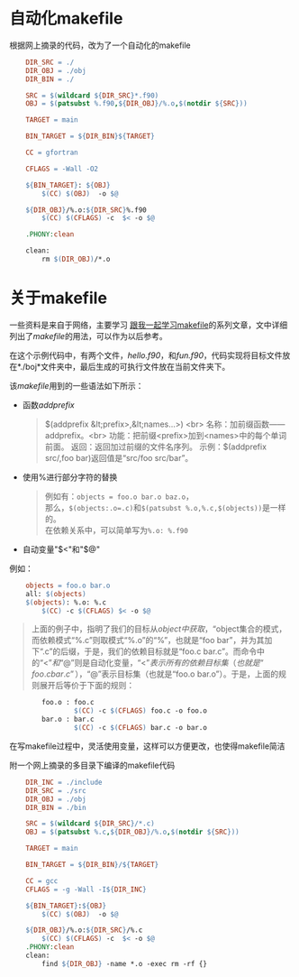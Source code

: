 # 自动化makefile

根据网上摘录的代码，改为了一个自动化的makefile

```makefile
	DIR_SRC = ./
	DIR_OBJ = ./obj
	DIR_BIN = ./

	SRC = $(wildcard ${DIR_SRC}*.f90)  
	OBJ = $(patsubst %.f90,${DIR_OBJ}/%.o,$(notdir ${SRC}))

	TARGET = main

	BIN_TARGET = ${DIR_BIN}${TARGET}

	CC = gfortran

	CFLAGS = -Wall -O2

	${BIN_TARGET}: ${OBJ}
		$(CC) $(OBJ)  -o $@

	${DIR_OBJ}/%.o:${DIR_SRC}%.f90
		$(CC) $(CFLAGS) -c  $< -o $@

	.PHONY:clean

	clean:
		rm $(DIR_OBJ)/*.o
```

# 关于makefile

一些资料是来自于网络，主要学习 [跟我一起学习makefile](http://blog.csdn.net/haoel/article/details/2886)的系列文章，文中详细列出了*makefile*的用法，可以作为以后参考。


在这个示例代码中，有两个文件，*hello.f90*，和*fun.f90*，代码实现将目标文件放在*./boj*文件夹中，最后生成的可执行文件放在当前文件夹下。

该*makefile*用到的一些语法如下所示：

 - 函数*addprefix*

 	> $(addprefix &lt;prefix>,&lt;names...>) <br>
 	> 名称：加前缀函数——addprefix。<br>
 	> 功能：把前缀<prefix>加到<names>中的每个单词前面。  
 	> 返回：返回加过前缀的文件名序列。  
 	> 示例：$(addprefix src/,foo bar)返回值是“src/foo src/bar”。

  - 使用%进行部分字符的替换

    > 例如有：`objects = foo.o bar.o baz.o`，<br>
    > 那么，`$(objects:.o=.c)`和`$(patsubst %.o,%.c,$(objects))`是一样的。<br>
    > 在依赖关系中，可以简单写为`%.o: %.f90` <br>

  - 自动变量"$<"和"$@"

   例如：

```makefile
	objects = foo.o bar.o
	all: $(objects)
    $(objects): %.o: %.c
    	$(CC) -c $(CFLAGS) $< -o $@
```

   >上面的例子中，指明了我们的目标从$object中获取，“%.o”表明要所有以“.o”结尾的目标，也就是“foo.o bar.o”，也就是变量$object集合的模式，而依赖模式“%.c”则取模式“%.o”的“%”，也就是“foo bar”，并为其加下“.c”的后缀，于是，我们的依赖目标就是“foo.c bar.c”。而命令中的“$<”和“$@”则是自动化变量，“$<”表示所有的依赖目标集（也就是“foo.c bar.c”），“$@”表示目标集（也就是“foo.o bar.o”）。于是，上面的规则展开后等价于下面的规则：


```makefile
	    foo.o : foo.c
	            $(CC) -c $(CFLAGS) foo.c -o foo.o
	    bar.o : bar.c
	            $(CC) -c $(CFLAGS) bar.c -o bar.o
```

在写makefile过程中，灵活使用变量，这样可以方便更改，也使得makefile简洁


附一个网上摘录的多目录下编译的makefile代码

```makefile
	DIR_INC = ./include
	DIR_SRC = ./src
	DIR_OBJ = ./obj
	DIR_BIN = ./bin

	SRC = $(wildcard ${DIR_SRC}/*.c)  
	OBJ = $(patsubst %.c,${DIR_OBJ}/%.o,$(notdir ${SRC}))

	TARGET = main

	BIN_TARGET = ${DIR_BIN}/${TARGET}

	CC = gcc
	CFLAGS = -g -Wall -I${DIR_INC}

	${BIN_TARGET}:${OBJ}
	    $(CC) $(OBJ)  -o $@

	${DIR_OBJ}/%.o:${DIR_SRC}/%.c
	    $(CC) $(CFLAGS) -c  $< -o $@
	.PHONY:clean
	clean:
	    find ${DIR_OBJ} -name *.o -exec rm -rf {}
```
